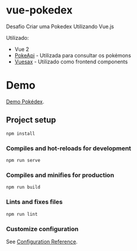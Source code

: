 # vue-pokedex

Desafio Criar uma Pokedex Utilizando Vue.js

Utilizado:
 - Vue 2
 - [PokeApi](https://pokeapi.co/) - Utilizada para consultar os pokémons
 - [Vuesax](https://lusaxweb.github.io/vuesax/) - Utilizado como frontend components

# Demo

[Demo Pokédex](https://vue-pokedex-8fy1cs8kp-bfervilha.vercel.app/).



## Project setup
```
npm install
```

### Compiles and hot-reloads for development
```
npm run serve
```

### Compiles and minifies for production
```
npm run build
```

### Lints and fixes files
```
npm run lint
```

### Customize configuration
See [Configuration Reference](https://cli.vuejs.org/config/).

